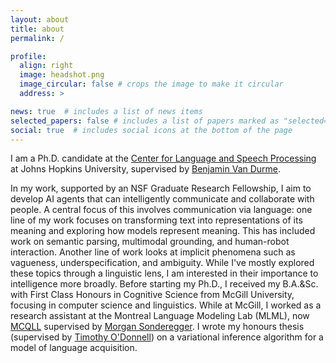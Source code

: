 ```yaml
---
layout: about
title: about
permalink: /

profile:
  align: right
  image: headshot.png
  image_circular: false # crops the image to make it circular
  address: >

news: true  # includes a list of news items
selected_papers: false # includes a list of papers marked as "selected={true}"
social: true  # includes social icons at the bottom of the page
---
```


I am a Ph.D. candidate at the [Center for Language and Speech Processing](https://www.clsp.jhu.edu) at Johns Hopkins University, supervised by [Benjamin Van Durme](https://www.cs.jhu.edu/~vandurme/). 

In my work, supported by an NSF Graduate Research Fellowship, I aim to develop AI agents that can intelligently communicate and collaborate with people. 
A central focus of this involves communication via language: one line of my work focuses on transforming text into representations of its meaning and exploring how models represent meaning.
This has included work on semantic parsing, multimodal grounding, and human-robot interaction. 
Another line of work looks at implicit phenomena such as vagueness, underspecification, and ambiguity. 
While I've mostly explored these topics through a linguistic lens, I am interested in their importance to intelligence more broadly.
Before starting my Ph.D., I received my B.A.&Sc. with First Class Honours in Cognitive Science from McGill University, focusing in computer science and linguistics.
While at McGill, I worked as a research assistant at the Montreal Language Modeling Lab (MLML), now [MCQLL](https://mcqll.org) supervised by [Morgan Sonderegger](http://people.linguistics.mcgill.ca/~morgan/).
I wrote my honours thesis (supervised by [Timothy O'Donnell](https://todonnell.github.io)) on a variational inference algorithm for a model of language acquisition.
